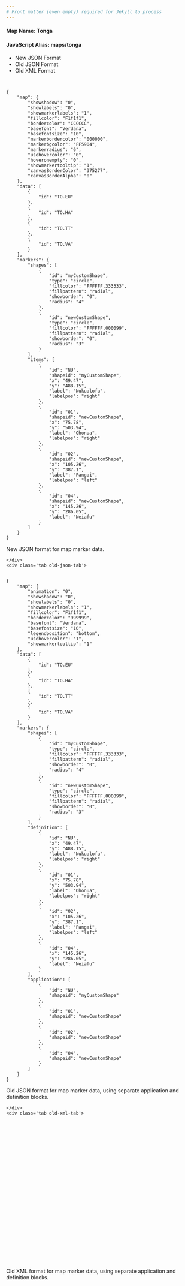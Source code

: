 ```yaml
---
# Front matter (even empty) required for Jekyll to process
---
```


#### Map Name: Tonga

#### JavaScript Alias: maps/tonga


<div class="code-wrapper">
<ul class='code-tabs'>
    <li class='active'>
        <a data-toggle='new-json'>New JSON Format</a>
    </li>
    <li>
        <a data-toggle='old-json'>Old JSON Format</a>
    </li>
    <li>
        <a data-toggle='old-xml'>Old XML Format</a>
    </li>
</ul>
<div class='tab-content'>
    <pre class='plain-code'></pre>
    <div class='tab new-json-tab active'>
<pre><code class="language-javascript">
{
    "map": {
        "showshadow": "0",
        "showlabels": "0",
        "showmarkerlabels": "1",
        "fillcolor": "F1f1f1",
        "bordercolor": "CCCCCC",
        "basefont": "Verdana",
        "basefontsize": "10",
        "markerbordercolor": "000000",
        "markerbgcolor": "FF5904",
        "markerradius": "6",
        "usehovercolor": "0",
        "hoveronempty": "0",
        "showmarkertooltip": "1",
        "canvasBorderColor": "375277",
        "canvasBorderAlpha": "0"
    },
    "data": [
        {
            "id": "TO.EU"
        },
        {
            "id": "TO.HA"
        },
        {
            "id": "TO.TT"
        },
        {
            "id": "TO.VA"
        }
    ],
    "markers": {
        "shapes": [
            {
                "id": "myCustomShape",
                "type": "circle",
                "fillcolor": "FFFFFF,333333",
                "fillpattern": "radial",
                "showborder": "0",
                "radius": "4"
            },
            {
                "id": "newCustomShape",
                "type": "circle",
                "fillcolor": "FFFFFF,000099",
                "fillpattern": "radial",
                "showborder": "0",
                "radius": "3"
            }
        ],
        "items": [
            {
                "id": "NU",
                "shapeid": "myCustomShape",
                "x": "49.47",
                "y": "488.15",
                "label": "Nukualofa",
                "labelpos": "right"
            },
            {
                "id": "01",
                "shapeid": "newCustomShape",
                "x": "75.78",
                "y": "503.94",
                "label": "Ohonua",
                "labelpos": "right"
            },
            {
                "id": "02",
                "shapeid": "newCustomShape",
                "x": "105.26",
                "y": "387.1",
                "label": "Pangai",
                "labelpos": "left"
            },
            {
                "id": "04",
                "shapeid": "newCustomShape",
                "x": "145.26",
                "y": "286.05",
                "label": "Neiafu"
            }
        ]
    }
}
</code></pre>


<p class='text-success'>New JSON format for map marker data.</p>

    </div>
    <div class='tab old-json-tab'>
<pre><code class="language-javascript">
{
    "map": {
        "animation": "0",
        "showshadow": "0",
        "showlabels": "0",
        "showmarkerlabels": "1",
        "fillcolor": "F1f1f1",
        "bordercolor": "999999",
        "basefont": "Verdana",
        "basefontsize": "10",
        "legendposition": "bottom",
        "usehovercolor": "1",
        "showmarkertooltip": "1"
    },
    "data": [
        {
            "id": "TO.EU"
        },
        {
            "id": "TO.HA"
        },
        {
            "id": "TO.TT"
        },
        {
            "id": "TO.VA"
        }
    ],
    "markers": {
        "shapes": [
            {
                "id": "myCustomShape",
                "type": "circle",
                "fillcolor": "FFFFFF,333333",
                "fillpattern": "radial",
                "showborder": "0",
                "radius": "4"
            },
            {
                "id": "newCustomShape",
                "type": "circle",
                "fillcolor": "FFFFFF,000099",
                "fillpattern": "radial",
                "showborder": "0",
                "radius": "3"
            }
        ],
        "definition": [
            {
                "id": "NU",
                "x": "49.47",
                "y": "488.15",
                "label": "Nukualofa",
                "labelpos": "right"
            },
            {
                "id": "01",
                "x": "75.78",
                "y": "503.94",
                "label": "Ohonua",
                "labelpos": "right"
            },
            {
                "id": "02",
                "x": "105.26",
                "y": "387.1",
                "label": "Pangai",
                "labelpos": "left"
            },
            {
                "id": "04",
                "x": "145.26",
                "y": "286.05",
                "label": "Neiafu"
            }
        ],
        "application": [
            {
                "id": "NU",
                "shapeid": "myCustomShape"
            },
            {
                "id": "01",
                "shapeid": "newCustomShape"
            },
            {
                "id": "02",
                "shapeid": "newCustomShape"
            },
            {
                "id": "04",
                "shapeid": "newCustomShape"
            }
        ]
    }
}
</code></pre>


<p class='text-success'>Old JSON format for map marker data, using separate application and definition blocks.</p>

    </div>
    <div class='tab old-xml-tab'>
<pre><code class="language-html">
<map animation='0' showShadow='0' showLabels='0' showMarkerLabels='1' fillColor='F1f1f1' borderColor='999999' baseFont='Verdana' baseFontSize='10' legendPosition='bottom' useHoverColor='1' showMarkerToolTip='1'  >
	<data>
		<entity id='TO.EU'  />
		<entity id='TO.HA'  />
		<entity id='TO.TT'  />
		<entity id='TO.VA'  />
	</data>
	<markers>
	<shapes>
		     <shape id='myCustomShape' type='circle' fillColor='FFFFFF,333333'  fillPattern='radial' showborder='0' radius='4'/>
			 <shape id='newCustomShape' type='circle' fillColor='FFFFFF,000099'  fillPattern='radial' showborder='0' radius='3'/>
		</shapes>
		<definition>
			<marker id='NU' x='49.47' y='488.15' label='Nukualofa' labelPos='right' />
			<marker id='01' x='75.78' y='503.94' label='Ohonua' labelPos='right'  />
			<marker id='02' x='105.26' y='387.1' label='Pangai' labelPos='left'  />
			<marker id='04' x='145.26' y='286.05' label='Neiafu'  />
		</definition>
		<application>
			<marker id='NU' shapeId='myCustomShape'  />
			<marker id='01' shapeId='newCustomShape'  />
			<marker id='02' shapeId='newCustomShape'  />
			<marker id='04' shapeId='newCustomShape'  />
		</application>
	</markers>
</map>
</code></pre>

<p class='text-success'>Old XML format for map marker data, using separate application and definition blocks.</p>

</div>
</div>
</div>
